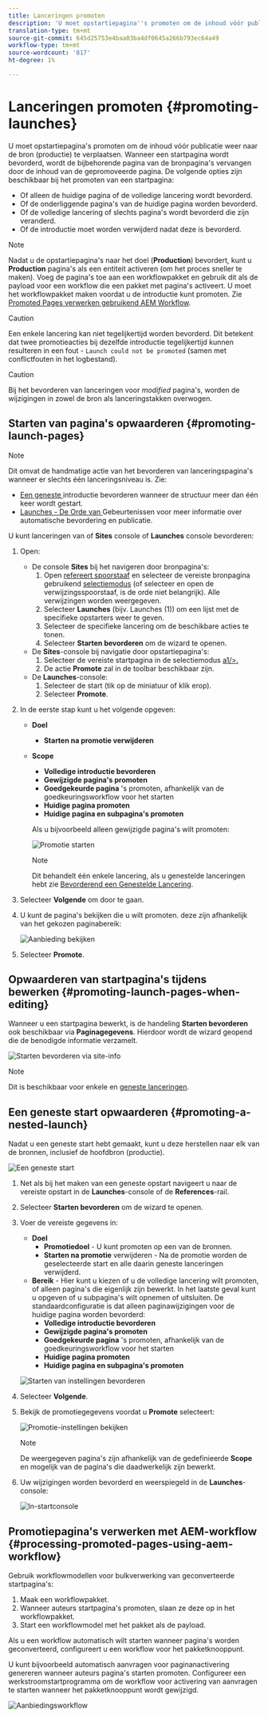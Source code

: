 ```yaml
---
title: Lanceringen promoten
description: 'U moet opstartiepagina''s promoten om de inhoud vóór publicatie weer naar de bron (productie) te verplaatsen. '
translation-type: tm+mt
source-git-commit: 645d25753e4baa03ba4df0645a266b793ec64a49
workflow-type: tm+mt
source-wordcount: '817'
ht-degree: 1%

---
```



# Lanceringen promoten {#promoting-launches}

U moet opstartiepagina&#39;s promoten om de inhoud vóór publicatie weer naar de bron (productie) te verplaatsen. Wanneer een startpagina wordt bevorderd, wordt de bijbehorende pagina van de bronpagina&#39;s vervangen door de inhoud van de gepromoveerde pagina. De volgende opties zijn beschikbaar bij het promoten van een startpagina:

* Of alleen de huidige pagina of de volledige lancering wordt bevorderd.
* Of de onderliggende pagina&#39;s van de huidige pagina worden bevorderd.
* Of de volledige lancering of slechts pagina&#39;s wordt bevorderd die zijn veranderd.
* Of de introductie moet worden verwijderd nadat deze is bevorderd.

>[!NOTE]
>
>Nadat u de opstartiepagina&#39;s naar het doel (**Production**) bevordert, kunt u **Production** pagina&#39;s als een entiteit activeren (om het proces sneller te maken). Voeg de pagina&#39;s toe aan een workflowpakket en gebruik dit als de payload voor een workflow die een pakket met pagina&#39;s activeert. U moet het workflowpakket maken voordat u de introductie kunt promoten. Zie [Promoted Pages verwerken gebruikend AEM Workflow](#processing-promoted-pages-using-aem-workflow).

>[!CAUTION]
>
>Een enkele lancering kan niet tegelijkertijd worden bevorderd. Dit betekent dat twee promotieacties bij dezelfde introductie tegelijkertijd kunnen resulteren in een fout - `Launch could not be promoted` (samen met conflictfouten in het logbestand).

>[!CAUTION]
>
>Bij het bevorderen van lanceringen voor *modified* pagina&#39;s, worden de wijzigingen in zowel de bron als lanceringstakken overwogen.

## Starten van pagina&#39;s opwaarderen {#promoting-launch-pages}

>[!NOTE]
>
>Dit omvat de handmatige actie van het bevorderen van lanceringspagina&#39;s wanneer er slechts één lanceringsniveau is. Zie:
>
>* [Een geneste ](#promoting-a-nested-launch) introductie bevorderen wanneer de structuur meer dan één keer wordt gestart.
>* [Launches - De Orde van ](/help/sites-cloud/authoring/launches/overview.md#launches-the-order-of-events) Gebeurtenissen voor meer informatie over automatische bevordering en publicatie.

>



U kunt lanceringen van of **Sites** console of **Launches** console bevorderen:

1. Open:
   * De console **Sites** bij het navigeren door bronpagina&#39;s:
      1. Open [refereert spoorstaaf](/help/sites-cloud/authoring/fundamentals/environment-tools.md#references) en selecteer de vereiste bronpagina gebruikend [selectiemodus](/help/sites-cloud/authoring/getting-started/basic-handling.md) (of selecteer en open de verwijzingsspoorstaaf, is de orde niet belangrijk). Alle verwijzingen worden weergegeven.
      1. Selecteer **Launches** (bijv. Launches (1)) om een lijst met de specifieke opstarters weer te geven.
      1. Selecteer de specifieke lancering om de beschikbare acties te tonen.
      1. Selecteer **Starten bevorderen** om de wizard te openen.
   * De **Sites**-console bij navigatie door opstartiepagina&#39;s:
      1. Selecteer de vereiste startpagina in de selectiemodus [a1/>.](/help/sites-cloud/authoring/getting-started/basic-handling.md)
      1. De actie **Promote** zal in de toolbar beschikbaar zijn.
   * De **Launches**-console:
      1. Selecteer de start (tik op de miniatuur of klik erop).
      1. Selecteer **Promote**.
1. In de eerste stap kunt u het volgende opgeven:
   * **Doel**
      * **Starten na promotie verwijderen**
   * **Scope**
      * **Volledige introductie bevorderen**
      * **Gewijzigde pagina&#39;s promoten**
      * **Goedgekeurde pagina** &#39;s promoten, afhankelijk van de goedkeuringsworkflow voor het starten
      * **Huidige pagina promoten**
      * **Huidige pagina en subpagina&#39;s promoten**

      Als u bijvoorbeeld alleen gewijzigde pagina&#39;s wilt promoten:

      ![Promotie starten](/help/sites-cloud/authoring/assets/launches-promote.png)

      >[!NOTE]
      >
      >Dit behandelt één enkele lancering, als u genestelde lanceringen hebt zie [Bevorderend een Genestelde Lancering](#promoting-a-nested-launch).
1. Selecteer **Volgende** om door te gaan.
1. U kunt de pagina&#39;s bekijken die u wilt promoten. deze zijn afhankelijk van het gekozen paginabereik:

   ![Aanbieding bekijken](/help/sites-cloud/authoring/assets/launches-promote-review.png)

1. Selecteer **Promote**.

## Opwaarderen van startpagina&#39;s tijdens bewerken {#promoting-launch-pages-when-editing}

Wanneer u een startpagina bewerkt, is de handeling **Starten bevorderen** ook beschikbaar via **Paginagegevens**. Hierdoor wordt de wizard geopend die de benodigde informatie verzamelt.

![Starten bevorderen via site-info](/help/sites-cloud/authoring/assets/launches-promote-page-info.png)

>[!NOTE]
>
>Dit is beschikbaar voor enkele en [geneste lanceringen](#promoting-a-nested-launch).

## Een geneste start opwaarderen {#promoting-a-nested-launch}

Nadat u een geneste start hebt gemaakt, kunt u deze herstellen naar elk van de bronnen, inclusief de hoofdbron (productie).

![Een geneste start](/help/sites-cloud/authoring/assets/launches-promoting-nested.png)

1. Net als bij het maken van een geneste opstart navigeert u naar de vereiste opstart in de **Launches**-console of de **References**-rail.
1. Selecteer **Starten bevorderen** om de wizard te openen.
1. Voer de vereiste gegevens in:
   * **Doel**
      * **Promotiedoel**  - U kunt promoten op een van de bronnen.
      * **Starten na promotie**  verwijderen - Na de promotie worden de geselecteerde start en alle daarin geneste lanceringen verwijderd.
   * **Bereik**  - Hier kunt u kiezen of u de volledige lancering wilt promoten, of alleen pagina&#39;s die eigenlijk zijn bewerkt. In het laatste geval kunt u opgeven of u subpagina&#39;s wilt opnemen of uitsluiten. De standaardconfiguratie is dat alleen paginawijzigingen voor de huidige pagina worden bevorderd:
      * **Volledige introductie bevorderen**
      * **Gewijzigde pagina&#39;s promoten**
      * **Goedgekeurde pagina** &#39;s promoten, afhankelijk van de goedkeuringsworkflow voor het starten
      * **Huidige pagina promoten**
      * **Huidige pagina en subpagina&#39;s promoten**

   ![Starten van instellingen bevorderen](/help/sites-cloud/authoring/assets/launches-promote-settings.png)

1. Selecteer **Volgende**.
1. Bekijk de promotiegegevens voordat u **Promote** selecteert:

   ![Promotie-instellingen bekijken](/help/sites-cloud/authoring/assets/launches-promote-review-2.png)

   >[!NOTE]
   >
   >De weergegeven pagina&#39;s zijn afhankelijk van de gedefinieerde **Scope** en mogelijk van de pagina&#39;s die daadwerkelijk zijn bewerkt.

1. Uw wijzigingen worden bevorderd en weerspiegeld in de **Launches**-console:

   ![In-startconsole](/help/sites-cloud/authoring/assets/launches-console.png)

## Promotiepagina&#39;s verwerken met AEM-workflow {#processing-promoted-pages-using-aem-workflow}

Gebruik workflowmodellen voor bulkverwerking van geconverteerde startpagina&#39;s:

1. Maak een workflowpakket.
1. Wanneer auteurs startpagina&#39;s promoten, slaan ze deze op in het workflowpakket.
1. Start een workflowmodel met het pakket als de payload.

Als u een workflow automatisch wilt starten wanneer pagina&#39;s worden geconverteerd, configureert u een workflow voor het pakketknooppunt. <!--To start a workflow automatically when pages are promoted, [configure a workflow launcher](/help/sites-administering/workflows-starting.md#workflows-launchers) for the package node.-->

U kunt bijvoorbeeld automatisch aanvragen voor paginanactivering genereren wanneer auteurs pagina&#39;s starten promoten. Configureer een werkstroomstartprogramma om de workflow voor activering van aanvragen te starten wanneer het pakketknooppunt wordt gewijzigd.

![Aanbiedingsworkflow](/help/sites-cloud/authoring/assets/launches-create-workflow.png)
